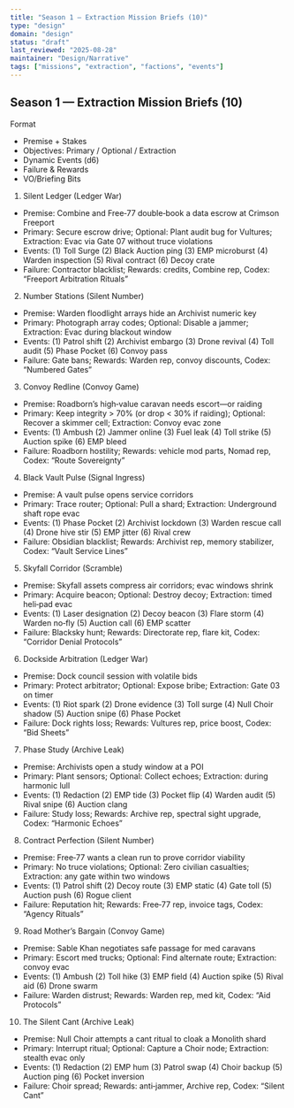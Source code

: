 ```yaml
---
title: "Season 1 — Extraction Mission Briefs (10)"
type: "design"
domain: "design"
status: "draft"
last_reviewed: "2025-08-28"
maintainer: "Design/Narrative"
tags: ["missions", "extraction", "factions", "events"]
---
```


## Season 1 — Extraction Mission Briefs (10)

Format

- Premise + Stakes
- Objectives: Primary / Optional / Extraction
- Dynamic Events (d6)
- Failure & Rewards
- VO/Briefing Bits

1. Silent Ledger (Ledger War)
- Premise: Combine and Free‑77 double‑book a data escrow at Crimson Freeport
- Primary: Secure escrow drive; Optional: Plant audit bug for Vultures; Extraction: Evac via Gate 07 without truce violations
- Events: (1) Toll Surge (2) Black Auction ping (3) EMP microburst (4) Warden inspection (5) Rival contract (6) Decoy crate
- Failure: Contractor blacklist; Rewards: credits, Combine rep, Codex: “Freeport Arbitration Rituals”

2. Number Stations (Silent Number)
- Premise: Warden floodlight arrays hide an Archivist numeric key
- Primary: Photograph array codes; Optional: Disable a jammer; Extraction: Evac during blackout window
- Events: (1) Patrol shift (2) Archivist embargo (3) Drone revival (4) Toll audit (5) Phase Pocket (6) Convoy pass
- Failure: Gate bans; Rewards: Warden rep, convoy discounts, Codex: “Numbered Gates”

3. Convoy Redline (Convoy Game)
- Premise: Roadborn’s high‑value caravan needs escort—or raiding
- Primary: Keep integrity > 70% (or drop < 30% if raiding); Optional: Recover a skimmer cell; Extraction: Convoy evac zone
- Events: (1) Ambush (2) Jammer online (3) Fuel leak (4) Toll strike (5) Auction spike (6) EMP bleed
- Failure: Roadborn hostility; Rewards: vehicle mod parts, Nomad rep, Codex: “Route Sovereignty”

4. Black Vault Pulse (Signal Ingress)
- Premise: A vault pulse opens service corridors
- Primary: Trace router; Optional: Pull a shard; Extraction: Underground shaft rope evac
- Events: (1) Phase Pocket (2) Archivist lockdown (3) Warden rescue call (4) Drone hive stir (5) EMP jitter (6) Rival crew
- Failure: Obsidian blacklist; Rewards: Archivist rep, memory stabilizer, Codex: “Vault Service Lines”

5. Skyfall Corridor (Scramble)
- Premise: Skyfall assets compress air corridors; evac windows shrink
- Primary: Acquire beacon; Optional: Destroy decoy; Extraction: timed heli‑pad evac
- Events: (1) Laser designation (2) Decoy beacon (3) Flare storm (4) Warden no‑fly (5) Auction call (6) EMP scatter
- Failure: Blacksky hunt; Rewards: Directorate rep, flare kit, Codex: “Corridor Denial Protocols”

6. Dockside Arbitration (Ledger War)
- Premise: Dock council session with volatile bids
- Primary: Protect arbitrator; Optional: Expose bribe; Extraction: Gate 03 on timer
- Events: (1) Riot spark (2) Drone evidence (3) Toll surge (4) Null Choir shadow (5) Auction snipe (6) Phase Pocket
- Failure: Dock rights loss; Rewards: Vultures rep, price boost, Codex: “Bid Sheets”

7. Phase Study (Archive Leak)
- Premise: Archivists open a study window at a POI
- Primary: Plant sensors; Optional: Collect echoes; Extraction: during harmonic lull
- Events: (1) Redaction (2) EMP tide (3) Pocket flip (4) Warden audit (5) Rival snipe (6) Auction clang
- Failure: Study loss; Rewards: Archive rep, spectral sight upgrade, Codex: “Harmonic Echoes”

8. Contract Perfection (Silent Number)
- Premise: Free‑77 wants a clean run to prove corridor viability
- Primary: No truce violations; Optional: Zero civilian casualties; Extraction: any gate within two windows
- Events: (1) Patrol shift (2) Decoy route (3) EMP static (4) Gate toll (5) Auction push (6) Rogue client
- Failure: Reputation hit; Rewards: Free‑77 rep, invoice tags, Codex: “Agency Rituals”

9. Road Mother’s Bargain (Convoy Game)
- Premise: Sable Khan negotiates safe passage for med caravans
- Primary: Escort med trucks; Optional: Find alternate route; Extraction: convoy evac
- Events: (1) Ambush (2) Toll hike (3) EMP field (4) Auction spike (5) Rival aid (6) Drone swarm
- Failure: Warden distrust; Rewards: Warden rep, med kit, Codex: “Aid Protocols”

10. The Silent Cant (Archive Leak)
- Premise: Null Choir attempts a cant ritual to cloak a Monolith shard
- Primary: Interrupt ritual; Optional: Capture a Choir node; Extraction: stealth evac only
- Events: (1) Redaction (2) EMP hum (3) Patrol swap (4) Choir backup (5) Auction ping (6) Pocket inversion
- Failure: Choir spread; Rewards: anti‑jammer, Archive rep, Codex: “Silent Cant”
